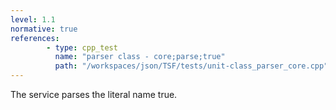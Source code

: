 ```yaml
---
level: 1.1
normative: true
references:
        - type: cpp_test
          name: "parser class - core;parse;true"
          path: "/workspaces/json/TSF/tests/unit-class_parser_core.cpp"
---
```


The service parses the literal name true.